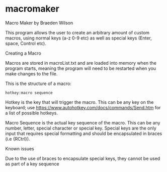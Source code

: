 # macromaker
Macro Maker by Braeden Wilson

This program allows the user to create an arbitrary amount of custom macros, using normal keys (a-z 0-9 etc) as well as special keys (Enter, space, Control etc).


Creating a Macro

Macros are stored in macroList.txt and are loaded into memory when the program starts, meaning the program will need to be restarted when you make changes to the file.

This is the structure of a macro:

	hotkey:macro sequence

Hotkey is the key that will trigger the macro. This can be any key on the keyboard; use https://www.autohotkey.com/docs/commands/Send.htm for a list of possible hotkeys.

Macro Sequence is the actual key sequence of the macro. This can be any number, letter, special character or special key. Special keys are the only input that requires special formatting and should be encapsulated in braces (i.e {RCtrl}).



Known issues

Due to the use of braces to encapsulate special keys, they cannot be used as part of a key sequence

